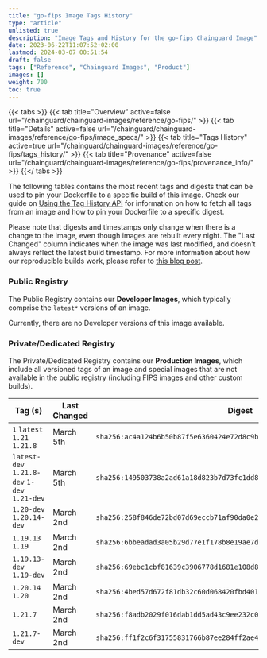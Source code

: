 ```yaml
---
title: "go-fips Image Tags History"
type: "article"
unlisted: true
description: "Image Tags and History for the go-fips Chainguard Image"
date: 2023-06-22T11:07:52+02:00
lastmod: 2024-03-07 00:51:54
draft: false
tags: ["Reference", "Chainguard Images", "Product"]
images: []
weight: 700
toc: true
---
```


{{< tabs >}}
{{< tab title="Overview" active=false url="/chainguard/chainguard-images/reference/go-fips/" >}}
{{< tab title="Details" active=false url="/chainguard/chainguard-images/reference/go-fips/image_specs/" >}}
{{< tab title="Tags History" active=true url="/chainguard/chainguard-images/reference/go-fips/tags_history/" >}}
{{< tab title="Provenance" active=false url="/chainguard/chainguard-images/reference/go-fips/provenance_info/" >}}
{{</ tabs >}}

The following tables contains the most recent tags and digests that can be used to pin your Dockerfile to a specific build of this image. Check our guide on [Using the Tag History API](/chainguard/chainguard-images/using-the-tag-history-api/) for information on how to fetch all tags from an image and how to pin your Dockerfile to a specific digest.

Please note that digests and timestamps only change when there is a change to the image, even though images are rebuilt every night. The "Last Changed" column indicates when the image was last modified, and doesn't always reflect the latest build timestamp. For more information about how our reproducible builds work, please refer to [this blog post](https://www.chainguard.dev/unchained/reproducing-chainguards-reproducible-image-builds).

### Public Registry
The Public Registry contains our **Developer Images**, which typically comprise the `latest*` versions of an image.

Currently, there are no Developer versions of this image available.

### Private/Dedicated Registry
The Private/Dedicated Registry contains our **Production Images**, which include all versioned tags of an image and special images that are not available in the public registry (including FIPS images and other custom builds).

| Tag (s)                                       | Last Changed | Digest                                                                    |
|-----------------------------------------------|--------------|---------------------------------------------------------------------------|
|  `1` `latest` `1.21` `1.21.8`                 | March 5th    | `sha256:ac4a124b6b50b87f5e6360424e72d8c9bc6a1d527bfc62d6c3dfcf2ea779165a` |
|  `latest-dev` `1.21.8-dev` `1-dev` `1.21-dev` | March 5th    | `sha256:149503738a2ad61a18d823b7d73fc1dd81e41b32b420385c81c0652e6dc96104` |
|  `1.20-dev` `1.20.14-dev`                     | March 2nd    | `sha256:258f846de72bd07d69eccb71af90da0e251e6a2d7632de2a34d99238fc43b017` |
|  `1.19.13` `1.19`                             | March 2nd    | `sha256:6bbeadad3a05b29d77e1f178b8e19ae7d30a7ae0666028b316df4b98e3ae64a6` |
|  `1.19.13-dev` `1.19-dev`                     | March 2nd    | `sha256:69ebc1cbf81639c3906778d1681e108d8404bcb4b15ccfb40e044b2cb6d22dd5` |
|  `1.20.14` `1.20`                             | March 2nd    | `sha256:4bed57d672f81db32c60d068420fbd40129bcba0e051bfcfde38d3b5ea53e10f` |
|  `1.21.7`                                     | March 2nd    | `sha256:f8adb2029f016dab1dd5ad43c9ee232c0d1bd7784e7441ede8560d34a511587d` |
|  `1.21.7-dev`                                 | March 2nd    | `sha256:ff1f2c6f31755831766b87ee284ff2ae4162dd785ab056aa0d09459d525eaf6c` |

